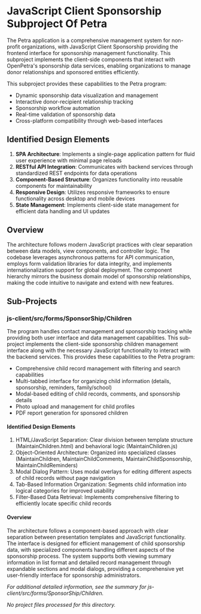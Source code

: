 # JavaScript Client Sponsorship Subproject Of Petra

The Petra application is a comprehensive management system for non-profit organizations, with JavaScript Client Sponsorship providing the frontend interface for sponsorship management functionality. This subproject implements the client-side components that interact with OpenPetra's sponsorship data services, enabling organizations to manage donor relationships and sponsored entities efficiently.

This subproject provides these capabilities to the Petra program:

- Dynamic sponsorship data visualization and management
- Interactive donor-recipient relationship tracking
- Sponsorship workflow automation
- Real-time validation of sponsorship data
- Cross-platform compatibility through web-based interfaces

## Identified Design Elements

1. **SPA Architecture**: Implements a single-page application pattern for fluid user experience with minimal page reloads
2. **RESTful API Integration**: Communicates with backend services through standardized REST endpoints for data operations
3. **Component-Based Structure**: Organizes functionality into reusable components for maintainability
4. **Responsive Design**: Utilizes responsive frameworks to ensure functionality across desktop and mobile devices
5. **State Management**: Implements client-side state management for efficient data handling and UI updates

## Overview
The architecture follows modern JavaScript practices with clear separation between data models, view components, and controller logic. The codebase leverages asynchronous patterns for API communication, employs form validation libraries for data integrity, and implements internationalization support for global deployment. The component hierarchy mirrors the business domain model of sponsorship relationships, making the code intuitive to navigate and extend with new features.

## Sub-Projects

### js-client/src/forms/SponsorShip/Children

The program handles contact management and sponsorship tracking while providing both user interface and data management capabilities. This sub-project implements the client-side sponsorship children management interface along with the necessary JavaScript functionality to interact with the backend services. This provides these capabilities to the Petra program:

- Comprehensive child record management with filtering and search capabilities
- Multi-tabbed interface for organizing child information (details, sponsorship, reminders, family/school)
- Modal-based editing of child records, comments, and sponsorship details
- Photo upload and management for child profiles
- PDF report generation for sponsored children

#### Identified Design Elements

1. HTML/JavaScript Separation: Clear division between template structure (MaintainChildren.html) and behavioral logic (MaintainChildren.js)
2. Object-Oriented Architecture: Organized into specialized classes (MaintainChildren, MaintainChildComments, MaintainChildSponsorship, MaintainChildReminders)
3. Modal Dialog Pattern: Uses modal overlays for editing different aspects of child records without page navigation
4. Tab-Based Information Organization: Segments child information into logical categories for improved usability
5. Filter-Based Data Retrieval: Implements comprehensive filtering to efficiently locate specific child records

#### Overview
The architecture follows a component-based approach with clear separation between presentation templates and JavaScript functionality. The interface is designed for efficient management of child sponsorship data, with specialized components handling different aspects of the sponsorship process. The system supports both viewing summary information in list format and detailed record management through expandable sections and modal dialogs, providing a comprehensive yet user-friendly interface for sponsorship administrators.

  *For additional detailed information, see the summary for js-client/src/forms/SponsorShip/Children.*

*No project files processed for this directory.*

[Generated by the Sage AI expert workbench: 2025-03-30 02:22:57  https://sage-tech.ai/workbench]: #